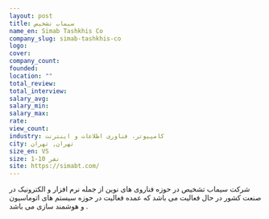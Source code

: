 ```yaml
---
layout: post
title: سیماب تشخیص
name_en: Simab Tashkhis Co
company_slug: simab-tashkhis-co
logo: 
cover: 
company_count:
founded:
location: ""
total_review: 
total_interview: 
salary_avg: 
salary_min: 
salary_max: 
rate: 
view_count: 
industry: کامپیوتر، فناوری اطلاعات و اینترنت
city: تهران, تهران
size_en: VS
size: 1-10 نفر
site: https://simabt.com/
---
```


شرکت سیماب تشخیص در حوزه فناروی های نوین از جمله نرم افزار و الکترونیک در صنعت کشور در حال فعالیت می باشد که عمده فعالیت در حوزه سیستم های اتوماسیون و هوشمند سازی می باشد .
